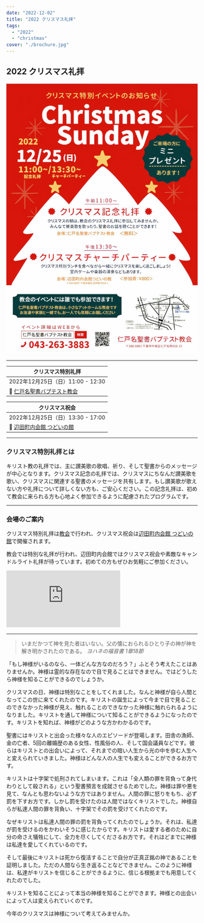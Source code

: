 ```yaml
---
date: "2022-12-02"
title: "2022 クリスマス礼拝"
tags:
  - "2022"
  - "christmas"
cover: "./brochure.jpg"
---
```


## 2022 クリスマス礼拝

![](./brochure.jpg)

---

| クリスマス特別礼拝 |
| ------------------------------- |
| 2022年12月25日（日）11:00 - 12:30 |
| 📍 [仁戸名聖書バプテスト教会](/access) |

| クリスマス祝会 |
| ------------------------------- |
| 2022年12月25日（日）13:30 - 17:00 |
| 📍 <a href="https://maps.app.goo.gl/m2MRgFTcUewUbQ9f6" target="_blank">辺田町内会館 つどいの館</a> |

---

### クリスマス特別礼拝とは

キリスト教の礼拝では、主に讃美歌の歌唱、祈り、そして聖書からのメッセージが中心となります。クリスマス記念の礼拝では、クリスマスにちなんだ讃美歌を歌い、クリスマスに関連する聖書のメッセージを共有します。もし讃美歌が歌えない方や礼拝について詳しくない方も、ご安心ください。この記念礼拝は、初めて教会に来られる方も心地よく参加できるように配慮されたプログラムです。

---

### 会場のご案内

クリスマス特別礼拝は[教会](/access)で行われ、クリスマス祝会は<a href="https://maps.app.goo.gl/m2MRgFTcUewUbQ9f6" target="_blank">辺田町内会館 つどいの館</a>で開催されます。

教会では特別な礼拝が行われ、辺田町内会館ではクリスマス祝会や素敵なキャンドルライト礼拝が待っています。初めての方もぜひお気軽にご参加ください。

<iframe src="https://www.google.com/maps/embed?pb=!1m14!1m8!1m3!1d1622.6749047559663!2d140.17995532199188!3d35.569756844227!3m2!1i1024!2i768!4f13.1!3m3!1m2!1s0x60229bc01aa9b51d%3A0x4eca36d4487bef98!2z6L6655Sw55S65YaF5Lya6aSoIOOBpOOBqeOBhOOBrumkqA!5e0!3m2!1sja!2sjp!4v1700900318499!5m2!1sja!2sjp" style="border:0;" allowfullscreen="" loading="lazy" referrerpolicy="no-referrer-when-downgrade"></iframe>

---

> いまだかつて神を見た者はいない。父の懐におられるひとり子の神が神を解き明かされたのである。
> <cite>ヨハネの福音書 1章18節</cite>

「もし神様がいるのなら、一体どんな方なのだろう？」ふとそう考えたことはありませんか。神様は霊的な存在なので目で見ることはできません。ではどうしたら神様を知ることができるのでしょうか。

クリスマスの日、神様は特別なことをしてくれました。なんと神様が自ら人間となってこの世に来てくれたのです。キリストの誕生によって今まで目で見ることのできなかった神様が見え、触れることのできなかった神様に触れられるようになりました。キリストを通して神様について知ることができるようになったのです。キリストを知れば、神様がどのような方かわかるのです。

聖書にはキリストと出会った様々な人のエピソードが登場します。田舎の漁師、金の亡者、5回の離婚歴のある女性、性風俗の人、そして国会議員などです。彼らはキリストとの出会いによって、それまでの暗い人生から光の中を歩む人生へと変えられていきました。神様はどんな人の人生でも変えることができるお方です。

キリストは十字架で処刑されてしまいます。これは「全人類の罪を背負って身代わりとして殺される」という聖書預言を成就させるためでした。神様は罪や悪を見て、なんとも思わないような方ではありません。人間の罪に怒りをもち、必ず罰を下すお方です。しかし罰を受けたのは人間ではなくキリストでした。神様自らが私達人間の罪を背負い、十字架でその罰を受けてくれたのです。

なぜキリストは私達人間の罪の罰を背負ってくれたのでしょうか。それは、私達が罰を受けるのをかわいそうに感じたからです。キリストは愛する者のために自分の命さえ犠牲にして、全力を尽くしてくださるお方です。それほどまでに神様は私達を愛してくれているのです。

そして最後にキリストは死から復活することで自分が正真正銘の神であることを証明しました。ただの人間なら生き返ることなどできません。このように神様は、私達がキリストを信じることができるように、信じる根拠までも用意してくれたのでした。

キリストを知ることによって本当の神様を知ることができます。神様との出会いによって人は変えられていくのです。

今年のクリスマスは神様について考えてみませんか。 
